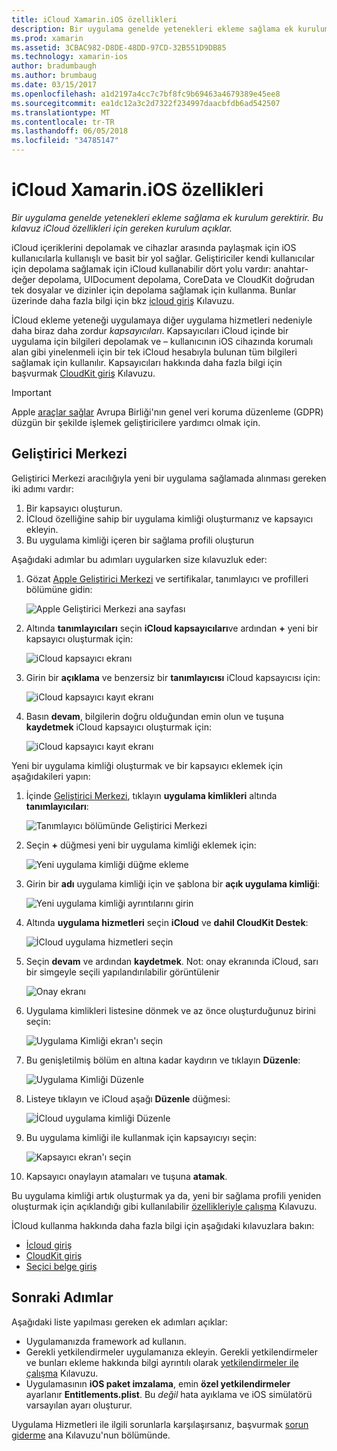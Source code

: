 ```yaml
---
title: iCloud Xamarin.iOS özellikleri
description: Bir uygulama genelde yetenekleri ekleme sağlama ek kurulum gerektirir. Bu kılavuz iCloud özellikleri için gereken kurulum açıklar.
ms.prod: xamarin
ms.assetid: 3CBAC982-D8DE-48DD-97CD-32B551D9DB85
ms.technology: xamarin-ios
author: bradumbaugh
ms.author: brumbaug
ms.date: 03/15/2017
ms.openlocfilehash: a1d2197a4cc7c7bf8fc9b69463a4679389e45ee8
ms.sourcegitcommit: ea1dc12a3c2d7322f234997daacbfdb6ad542507
ms.translationtype: MT
ms.contentlocale: tr-TR
ms.lasthandoff: 06/05/2018
ms.locfileid: "34785147"
---
```

# <a name="icloud-capabilities-in-xamarinios"></a>iCloud Xamarin.iOS özellikleri

_Bir uygulama genelde yetenekleri ekleme sağlama ek kurulum gerektirir. Bu kılavuz iCloud özellikleri için gereken kurulum açıklar._

iCloud içeriklerini depolamak ve cihazlar arasında paylaşmak için iOS kullanıcılarla kullanışlı ve basit bir yol sağlar. Geliştiriciler kendi kullanıcılar için depolama sağlamak için iCloud kullanabilir dört yolu vardır: anahtar-değer depolama, UIDocument depolama, CoreData ve CloudKit doğrudan tek dosyalar ve dizinler için depolama sağlamak için kullanma. Bunlar üzerinde daha fazla bilgi için bkz [icloud giriş](~/ios/data-cloud/introduction-to-icloud.md) Kılavuzu.

İCloud ekleme yeteneği uygulamaya diğer uygulama hizmetleri nedeniyle daha biraz daha zordur _kapsayıcıları_. Kapsayıcıları iCloud içinde bir uygulama için bilgileri depolamak ve – kullanıcının iOS cihazında korumalı alan gibi yinelenmeli için bir tek iCloud hesabıyla bulunan tüm bilgileri sağlamak için kullanılır. Kapsayıcıları hakkında daha fazla bilgi için başvurmak [CloudKit giriş](~/ios/data-cloud/intro-to-cloudkit.md) Kılavuzu.

> [!IMPORTANT]
> Apple [araçlar sağlar](https://developer.apple.com/support/allowing-users-to-manage-data/) Avrupa Birliği'nın genel veri koruma düzenleme (GDPR) düzgün bir şekilde işlemek geliştiricilere yardımcı olmak için.

<a name="icloud-developer-center" />

## <a name="developer-center"></a>Geliştirici Merkezi

Geliştirici Merkezi aracılığıyla yeni bir uygulama sağlamada alınması gereken iki adımı vardır:

1.  Bir kapsayıcı oluşturun.
2.  İCloud özelliğine sahip bir uygulama kimliği oluşturmanız ve kapsayıcı ekleyin.
3. Bu uygulama kimliği içeren bir sağlama profili oluşturun

Aşağıdaki adımlar bu adımları uygularken size kılavuzluk eder:

1.  Gözat [Apple Geliştirici Merkezi](https://developer.apple.com/account/) ve sertifikalar, tanımlayıcı ve profilleri bölümüne gidin: 
    
     ![Apple Geliştirici Merkezi ana sayfası](icloud-capabilities-images/image22.png)

2.  Altında **tanımlayıcıları** seçin **iCloud kapsayıcıları**ve ardından **+** yeni bir kapsayıcı oluşturmak için:  
    
    ![iCloud kapsayıcı ekranı](icloud-capabilities-images/image23.png)

3.  Girin bir **açıklama** ve benzersiz bir **tanımlayıcısı** iCloud kapsayıcısı için: 
    
    ![iCloud kapsayıcı kayıt ekranı](icloud-capabilities-images/image24.png)

4.  Basın **devam**, bilgilerin doğru olduğundan emin olun ve tuşuna **kaydetmek** iCloud kapsayıcı oluşturmak için:  
    
    ![iCloud kapsayıcı kayıt ekranı](icloud-capabilities-images/image25.png)

Yeni bir uygulama kimliği oluşturmak ve bir kapsayıcı eklemek için aşağıdakileri yapın:

1.  İçinde [Geliştirici Merkezi](https://developer.apple.com/account/), tıklayın **uygulama kimlikleri** altında **tanımlayıcıları**: 
    
    ![Tanımlayıcı bölümünde Geliştirici Merkezi](icloud-capabilities-images/image26.png)

2.  Seçin **+** düğmesi yeni bir uygulama kimliği eklemek için: 
    
    ![Yeni uygulama kimliği düğme ekleme](icloud-capabilities-images/image27.png)

3.  Girin bir **adı** uygulama kimliği için ve şablona bir **açık uygulama kimliği**:
    
    ![Yeni uygulama kimliği ayrıntılarını girin](icloud-capabilities-images/image28.png)

4.  Altında **uygulama hizmetleri** seçin **iCloud** ve **dahil CloudKit Destek**:
    
    ![İCloud uygulama hizmetleri seçin](icloud-capabilities-images/image29.png)

5.  Seçin **devam** ve ardından **kaydetmek**. Not: onay ekranında iCloud, sarı bir simgeyle seçili yapılandırılabilir görüntülenir   
    
    ![Onay ekranı](icloud-capabilities-images/image30.png)

6.  Uygulama kimlikleri listesine dönmek ve az önce oluşturduğunuz birini seçin: 
    
    ![Uygulama Kimliği ekran'ı seçin](icloud-capabilities-images/image31.png)

7.  Bu genişletilmiş bölüm en altına kadar kaydırın ve tıklayın **Düzenle**:
    
    ![Uygulama Kimliği Düzenle](icloud-capabilities-images/image32.png)

8.  Listeye tıklayın ve iCloud aşağı **Düzenle** düğmesi:  
    
    ![İCloud uygulama kimliği Düzenle](icloud-capabilities-images/image33.png)

9.  Bu uygulama kimliği ile kullanmak için kapsayıcıyı seçin:  
    
    ![Kapsayıcı ekran'ı seçin](icloud-capabilities-images/image34.png)

10. Kapsayıcı onaylayın atamaları ve tuşuna **atamak**.
 
Bu uygulama kimliği artık oluşturmak ya da, yeni bir sağlama profili yeniden oluşturmak için açıklandığı gibi kullanılabilir [özellikleriyle çalışma](~/ios/deploy-test/provisioning/capabilities/index.md) Kılavuzu. 

İCloud kullanma hakkında daha fazla bilgi için aşağıdaki kılavuzlara bakın:

*   [İcloud giriş](~/ios/data-cloud/introduction-to-icloud.md)
*   [CloudKit giriş](~/ios/data-cloud/intro-to-cloudkit.md)
*   [Seçici belge giriş](~/ios/platform/document-picker.md)

## <a name="next-steps"></a>Sonraki Adımlar
 
Aşağıdaki liste yapılması gereken ek adımları açıklar:

* Uygulamanızda framework ad kullanın.
* Gerekli yetkilendirmeler uygulamanıza ekleyin. Gerekli yetkilendirmeler ve bunları ekleme hakkında bilgi ayrıntılı olarak [yetkilendirmeler ile çalışma](~/ios/deploy-test/provisioning/entitlements.md) Kılavuzu.
* Uygulamasının **iOS paket imzalama**, emin **özel yetkilendirmeler** ayarlanır **Entitlements.plist**. Bu _değil_ hata ayıklama ve iOS simülatörü varsayılan ayarı oluşturur.

Uygulama Hizmetleri ile ilgili sorunlarla karşılaşırsanız, başvurmak [sorun giderme](~/ios/deploy-test/provisioning/capabilities/index.md) ana Kılavuzu'nun bölümünde.